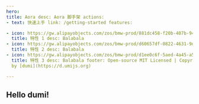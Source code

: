```yaml
---
hero:
title: Aora desc: Aora 脚手架 actions:
- text: 快速上手 link: /getting-started features:

- icon: https://gw.alipayobjects.com/zos/bmw-prod/881dc458-f20b-407b-947a-95104b5ec82b/k79dm8ih_w144_h144.png
  title: 特性 1 desc: Balabala
- icon: https://gw.alipayobjects.com/zos/bmw-prod/d60657df-0822-4631-9d7c-e7a869c2f21c/k79dmz3q_w126_h126.png
  title: 特性 2 desc: Balabala
- icon: https://gw.alipayobjects.com/zos/bmw-prod/d1ee0c6f-5aed-4a45-a507-339a4bfe076c/k7bjsocq_w144_h144.png
  title: 特性 3 desc: Balabala footer: Open-source MIT Licensed | Copyright © 2020<br />Powered
  by [dumi](https://d.umijs.org)

---
```


## Hello dumi!
